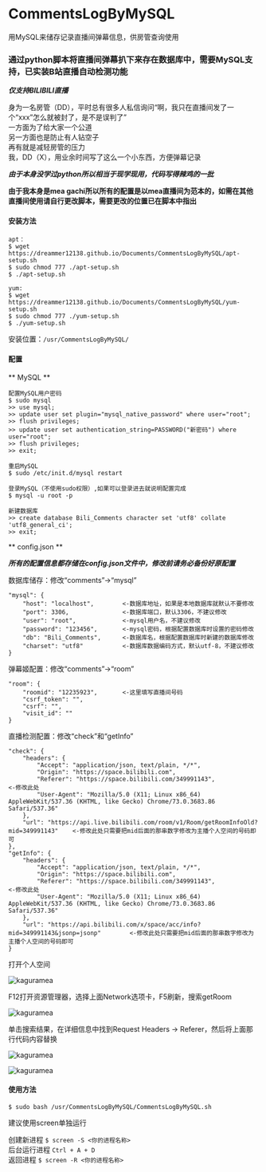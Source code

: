 # CommentsLogByMySQL
用MySQL来储存记录直播间弹幕信息，供房管查询使用
### 通过python脚本将直播间弹幕扒下来存在数据库中，**需要MySQL支持**，已实装B站直播自动检测功能

***仅支持BILIBILI直播***

身为一名房管（DD），平时总有很多人私信询问“啊，我只在直播间发了一个“xxx”怎么就被封了，是不是误判了”  
一方面为了给大家一个公道  
另一方面也是防止有人钻空子  
再有就是减轻房管的压力  
我，DD（X），用业余时间写了这么一个小东西，方便弹幕记录  
  
***由于本身没学过python所以相当于现学现用，代码写得辣鸡的一批***  

**由于我本身是mea gachi所以所有的配置是以mea直播间为范本的，如需在其他直播间使用请自行更改脚本，需要更改的位置已在脚本中指出**
  
#### 安装方法
```
apt：
$ wget https://dreammer12138.github.io/Documents/CommentsLogByMySQL/apt-setup.sh
$ sudo chmod 777 ./apt-setup.sh
$ ./apt-setup.sh

yum:
$ wget https://dreammer12138.github.io/Documents/CommentsLogByMySQL/yum-setup.sh
$ sudo chmod 777 ./yum-setup.sh
$ ./yum-setup.sh

```
  
安装位置：`/usr/CommentsLogByMySQL/`  

#### 配置  

** MySQL **  
```
配置MySQL用户密码
$ sudo mysql
>> use mysql;
>> update user set plugin="mysql_native_password" where user="root";
>> flush privileges;
>> update user set authentication_string=PASSWORD("新密码") where user="root";
>> flush privileges;
>> exit;

重启MySQL
$ sudo /etc/init.d/mysql restart

登录MySQL（不使用sudo权限）,如果可以登录进去就说明配置完成
$ mysql -u root -p

新建数据库
>> create database Bili_Comments character set 'utf8' collate 'utf8_general_ci';
>> exit;

```
  
** config.json **  
  
***所有的配置信息都存储在config.json文件中，修改前请务必备份好原配置***

数据库储存：修改“comments”->“mysql”  
```
"mysql": {
	"host": "localhost",		<-数据库地址，如果是本地数据库就默认不要修改
	"port": 3306,				<-数据库端口，默认3306，不建议修改
	"user": "root",				<-mysql用户名，不建议修改
	"password": "123456",		<-mysql密码，根据配置数据库时设置的密码修改
	"db": "Bili_Comments",		<-数据库名，根据配置数据库时新建的数据库修改
	"charset": "utf8"			<-数据库数据编码方式，默认utf-8，不建议修改
}
```
  
弹幕姬配置：修改“comments”->“room”
```
"room": {
	"roomid": "12235923",		<-这里填写直播间号码
	"csrf_token": "",
	"csrf": "",
	"visit_id": ""
}
```
  
直播检测配置：修改“check”和“getInfo”
```
"check": {
	"headers": {
		"Accept": "application/json, text/plain, */*",
		"Origin": "https://space.bilibili.com",
		"Referer": "https://space.bilibili.com/349991143",								<-修改此处
		"User-Agent": "Mozilla/5.0 (X11; Linux x86_64) AppleWebKit/537.36 (KHTML, like Gecko) Chrome/73.0.3683.86 Safari/537.36"
	},
	"url": "https://api.live.bilibili.com/room/v1/Room/getRoomInfoOld?mid=349991143"	<-修改此处只需要把mid后面的那串数字修改为主播个人空间的号码即可
},
"getInfo": {
	"headers": {
		"Accept": "application/json, text/plain, */*",
		"Origin": "https://space.bilibili.com",
		"Referer": "https://space.bilibili.com/349991143",								<-修改此处
		"User-Agent": "Mozilla/5.0 (X11; Linux x86_64) AppleWebKit/537.36 (KHTML, like Gecko) Chrome/73.0.3683.86 Safari/537.36"
	},
	"url": "https://api.bilibili.com/x/space/acc/info?mid=349991143&jsonp=jsonp"		<-修改此处只需要把mid后面的那串数字修改为主播个人空间的号码即可
}
```
打开个人空间  

![kaguramea](https://dreammer12138.github.io/Documents/CommentsLogByMySQL/dict/20190808151510.png)  

F12打开资源管理器，选择上面Network选项卡，F5刷新，搜索getRoom  

![kaguramea](https://dreammer12138.github.io/Documents/CommentsLogByMySQL/dict/20190808151616.png)  

单击搜索结果，在详细信息中找到Request Headers -> Referer，然后将上面那行代码内容替换  

![kaguramea](https://dreammer12138.github.io/Documents/CommentsLogByMySQL/dict/20190810101958.png)

![kaguramea](https://dreammer12138.github.io/Documents/CommentsLogByMySQL/dict/20190808151635.png)  

#### 使用方法
```
$ sudo bash /usr/CommentsLogByMySQL/CommentsLogByMySQL.sh
```
建议使用screen单独运行  

创建新进程 `$ screen -S <你的进程名称>`  
后台运行进程 `Ctrl + A + D`  
返回进程 `$ screen -R <你的进程名称>`  


